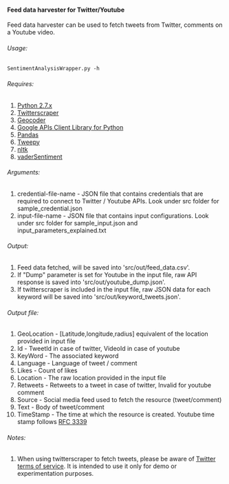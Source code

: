 #### Feed data harvester for Twitter/Youtube


Feed data harvester can be used to fetch tweets from Twitter, comments on a Youtube video.

###### Usage:



```
SentimentAnalysisWrapper.py -h
```

###### Requires:




1. [Python 2.7.x](https://www.python.org/download/releases/2.7/)
2. [Twitterscraper](https://github.com/taspinar/twitterscraper/#2-installation-and-usage)
3. [Geocoder](https://pypi.python.org/pypi/geocoder/1.8.0)
4. [Google APIs Client Library for Python](https://developers.google.com/youtube/v3/quickstart/python)
5. [Pandas](https://pandas.pydata.org/pandas-docs/stable/install.html#installation)
6. [Tweepy](https://github.com/tweepy/tweepy#installation)
7. [nltk](https://www.nltk.org/install.html)
8. [vaderSentiment](https://github.com/cjhutto/vaderSentiment#installation)

###### Arguments:



1. credential-file-name - JSON file that contains credentials that are required to connect to Twitter / Youtube APIs. Look under src folder for sample_credential.json
2. input-file-name - JSON file that contains input configurations. Look under src folder for sample_input.json and input_parameters_explained.txt



###### Output:



1. Feed data fetched, will be saved into 'src/out/feed_data.csv'.
2. If "Dump" parameter is set for Youtube in the input file, raw API response is saved into 'src/out/youtube_dump.json'.
3. If twitterscraper is included in the input file, raw JSON data for each keyword will be saved into 'src/out/keyword_tweets.json'.



###### Output file:
1. GeoLocation - [Latitude,longitude,radius] equivalent of the location provided in input file
2. Id - TweetId in case of twitter, VideoId in case of youtube
3. KeyWord - The associated keyword
4. Language - Language of tweet / comment
5. Likes - Count of likes
6. Location - The raw location provided in the input file
7. Retweets - Retweets to a tweet in case of twitter, Invalid for youtube comment
8. Source - Social media feed used to fetch the resource (tweet/comment)
9. Text - Body of tweet/comment
10. TimeStamp - The time at which the resource is created. Youtube time stamp follows [RFC 3339](https://tools.ietf.org/html/rfc3339)



###### Notes:
1. When using twitterscraper to fetch tweets, please be aware of [Twitter terms of service](https://twitter.com/en/tos). It is intended to use it only for demo or experimentation purposes.
